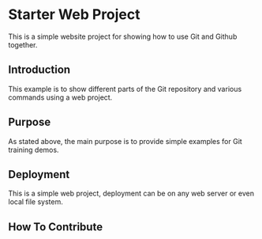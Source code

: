 # Starter Web Project

This is a simple website project for showing 
how to use Git and Github together.

## Introduction
This example is to show different parts of the Git repository
and various commands using a web project. 

## Purpose

As stated above, the main purpose is to provide simple examples 
for Git training demos.

## Deployment

This is a simple web project, deployment can be on any web server 
or even local file system.

## How To Contribute